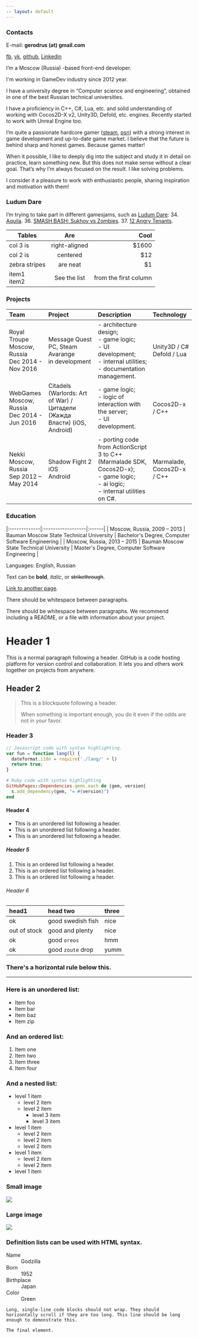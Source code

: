 ```yaml
---
-- layout: default
---
```


### [](#contacts)Contacts
E-mail: **gerodrus (at) gmail.com**

[fb](https://fb.com/gerodrus), [vk](https://vk.com/gerodrus), [github](https://github.com/gerodrus), [Linkedin](https://www.linkedin.com/in/gerodrus/)


I’m a Moscow (Russia) -based front-end developer.

I'm working in GameDev industry since 2012 year.


I have a university degree in “Сomputer science and engineering”, obtained in one of the best Russian technical universities.

I have a proficiency in C++, C#, Lua, etc. and solid understanding of working with Cocos2D-X v2, Unity3D, Defold, etc. engines. Recently started to work with Unreal Engine too.


I’m quite a passionate hardcore gamer ([steam](https://steamcommunity.com/id/GerodruS), [psn](https://psnprofiles.com/GerodruS)) with a strong interest in game development and up-to-date game market. I believe that the future is behind sharp and honest games. Because games matter!

When it possible, I like to deeply dig into the subject and study it in detail on practice, learn something new. But this does not make sense without a clear goal. That’s why I’m always focused on the result. I like solving problems.

I consider it a pleasure to work with enthusiastic people, sharing inspiration and motivation with them!


### [](#ludum-dare)Ludum Dare
I’m trying to take part in different gamesjams, such as [Ludum Dare](https://ldjam.com/):
34. [Aquila](http://ludumdare.com/compo/ludum-dare-34/?action=preview&uid=25412).
36. [SMASH BASH: Sukhov vs Zombies](http://ludumdare.com/compo/ludum-dare-36/?action=preview&uid=44195).
37. [12 Angry Tenants](http://ludumdare.com/compo/ludum-dare-37/?action=preview&uid=24945).


| Tables        | Are           | Cool  |
| ------------- |:-------------:| -----:|
| col 3 is      | right-aligned | $1600 |
| col 2 is      | centered      |   $12 |
| zebra stripes | are neat      |    $1 |
| item1<br>item2 | See the list | from the first column|

### [](#projects)Projects
| Team | Project | Description | Technology |
|:-------------|:------------------|:------|:------|
| Royal Troupe<br/>Moscow, Russia<br/>Dec 2014 - Nov 2016 | Message Quest<br/>PC, Steam<br/>Avarange<br/>in development | - architecture design;<br/>- game logic;<br/>- UI development;<br/>- internal utilities;<br/>- documentation management. | Unity3D / C#<br/>Defold / Lua |
| WebGames<br>Moscow, Russia<br>Dec 2014 - Jun 2016 | Citadels (Warlords: Art of War) / Цитадели (Жажда Власти) (iOS, Android) | - game logic;<br/>- logic of interaction with the server;<br/>- UI development. | Cocos2D-x / С++ |
| Nekki<br>Moscow, Russia<br>Sep 2012 – May 2014 | Shadow Fight 2<br>iOS<br>Android | - porting code from ActionScript 3 to C++ (Marmalade SDK, Cocos2D-x);<br>- game logic;<br>- ai logic;<br>- internal utilities on C#. | Marmalade, Cocos2D-x / С++ |


### [](#education)Education
|:-------------|:------------------|:------|
| Moscow, Russia, 2009 – 2013 | Bauman Moscow State Technical University | Bachelor's Degree, Computer Software Engineering |
| Moscow, Russia, 2013 – 2015 | Bauman Moscow State Technical University | Master's Degree, Computer Software Engineering |

Languages:
English, Russian

Text can be **bold**, _italic_, or ~~strikethrough~~.

[Link to another page](another-page).

There should be whitespace between paragraphs.

There should be whitespace between paragraphs. We recommend including a README, or a file with information about your project.

# [](#header-1)Header 1

This is a normal paragraph following a header. GitHub is a code hosting platform for version control and collaboration. It lets you and others work together on projects from anywhere.

## [](#header-2)Header 2

> This is a blockquote following a header.
>
> When something is important enough, you do it even if the odds are not in your favor.

### [](#header-3)Header 3

```js
// Javascript code with syntax highlighting.
var fun = function lang(l) {
  dateformat.i18n = require('./lang/' + l)
  return true;
}
```

```ruby
# Ruby code with syntax highlighting
GitHubPages::Dependencies.gems.each do |gem, version|
  s.add_dependency(gem, "= #{version}")
end
```

#### [](#header-4)Header 4

*   This is an unordered list following a header.
*   This is an unordered list following a header.
*   This is an unordered list following a header.

##### [](#header-5)Header 5

1.  This is an ordered list following a header.
2.  This is an ordered list following a header.
3.  This is an ordered list following a header.

###### [](#header-6)Header 6

| head1        | head two          | three |
|:-------------|:------------------|:------|
| ok           | good swedish fish | nice  |
| out of stock | good and plenty   | nice  |
| ok           | good `oreos`      | hmm   |
| ok           | good `zoute` drop | yumm  |

### There's a horizontal rule below this.

* * *

### Here is an unordered list:

*   Item foo
*   Item bar
*   Item baz
*   Item zip

### And an ordered list:

1.  Item one
1.  Item two
1.  Item three
1.  Item four

### And a nested list:

- level 1 item
  - level 2 item
  - level 2 item
    - level 3 item
    - level 3 item
- level 1 item
  - level 2 item
  - level 2 item
  - level 2 item
- level 1 item
  - level 2 item
  - level 2 item
- level 1 item

### Small image

![](https://assets-cdn.github.com/images/icons/emoji/octocat.png)

### Large image

![](https://guides.github.com/activities/hello-world/branching.png)


### Definition lists can be used with HTML syntax.

<dl>
<dt>Name</dt>
<dd>Godzilla</dd>
<dt>Born</dt>
<dd>1952</dd>
<dt>Birthplace</dt>
<dd>Japan</dd>
<dt>Color</dt>
<dd>Green</dd>
</dl>

```
Long, single-line code blocks should not wrap. They should horizontally scroll if they are too long. This line should be long enough to demonstrate this.
```

```
The final element.
```
